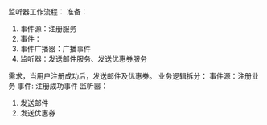 监听器工作流程：
准备：
1. 事件源：注册服务
2. 事件：
3. 事件广播器：广播事件
2. 监听器：发送邮件服务、发送优惠券服务

需求，当用户注册成功后，发送邮件及优惠券。
业务逻辑拆分：
事件源：注册业务
事件: 注册成功事件
监听器：
1. 发送邮件
2. 发送优惠券
